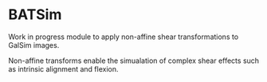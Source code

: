# BATSim

Work in progress module to apply non-affine shear transformations to GalSim images.

Non-affine transforms enable the simualation of complex shear effects such as intrinsic alignment and flexion.
